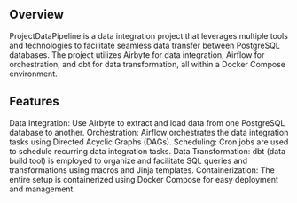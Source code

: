 ## Overview

ProjectDataPipeline is a data integration project that leverages multiple tools and technologies to facilitate seamless data transfer between PostgreSQL databases. The project utilizes Airbyte for data integration, Airflow for orchestration, and dbt for data transformation, all within a Docker Compose environment.

## Features

Data Integration: Use Airbyte to extract and load data from one PostgreSQL database to another.
Orchestration: Airflow orchestrates the data integration tasks using Directed Acyclic Graphs (DAGs).
Scheduling: Cron jobs are used to schedule recurring data integration tasks.
Data Transformation: dbt (data build tool) is employed to organize and facilitate SQL queries and transformations using macros and Jinja templates.
Containerization: The entire setup is containerized using Docker Compose for easy deployment and management.
